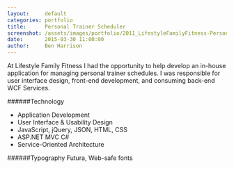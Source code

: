 ```yaml
---
layout:     default
categories: portfolio
title:      Personal Trainer Scheduler
screenshot: /assets/images/portfolio/2011_LifestyleFamilyFitness-PersonalTrainerScheduler.jpg
date:       2015-03-30 11:00:00
author:     Ben Harrison
---
```


At Lifestyle Family Fitness I had the opportunity to help develop an in-house application for managing personal trainer schedules.
I was responsible for user interface design, front-end development, and consuming back-end WCF Services.

######Technology

* Application Development
* User Interface &amp; Usability Design
* JavaScript, jQuery, JSON, HTML, CSS
* ASP.NET MVC C#
* Service-Oriented Architecture

######Typography
Futura, Web-safe fonts

